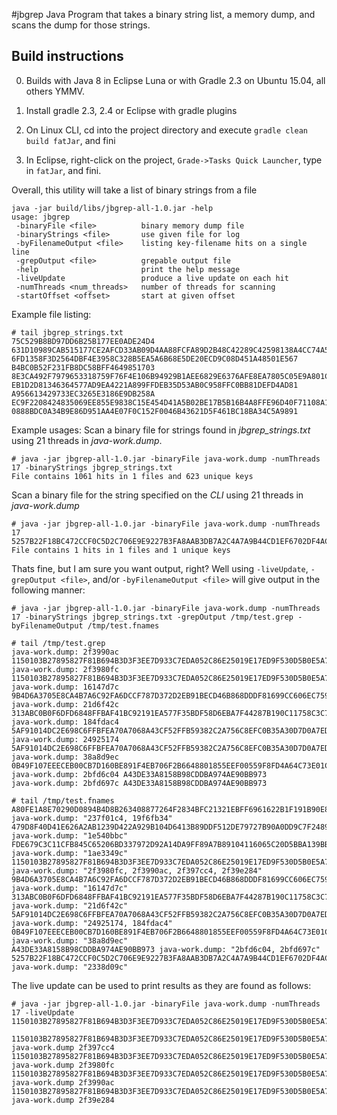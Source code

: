 #jbgrep
Java Program that takes a binary string list, a memory dump, and scans the dump for those strings.

## Build instructions
0) Builds with Java 8 in Eclipse Luna or with Gradle 2.3 on Ubuntu 15.04, all others YMMV.

1) Install gradle 2.3, 2.4 or Eclipse with gradle plugins

2) On Linux CLI, cd into the project directory and execute ```gradle clean build fatJar```, and fini

3) In Eclipse, right-click on the project, ```Grade->Tasks Quick Launcher```, type in ```fatJar```, and fini.

Overall, this utility will take a list of binary strings from a file
```
java -jar build/libs/jbgrep-all-1.0.jar -help
usage: jbgrep
 -binaryFile <file>          binary memory dump file
 -binaryStrings <file>       use given file for log
 -byFilenameOutput <file>    listing key-filename hits on a single line
 -grepOutput <file>          grepable output file
 -help                       print the help message
 -liveUpdate                 produce a live update on each hit
 -numThreads <num_threads>   number of threads for scanning
 -startOffset <offset>       start at given offset
```

Example file listing:
```
# tail jbgrep_strings.txt
75C529B8BD97DD6B25B177EE0ADE24D4
631D10989CAB515177CE2AFCD33AB09D4AA88FCFA89D2B48C42289C42598138A4CC74A5AA9FC2B72034F959269610803
6FD1358F3D2564DBF4E3958C328B5EA5A6B68E5DE20ECD9C08D451A48501E567
B4BC0B52F231FB8DC58BFF4649851703
8E3CA492F7979653318759F76F4E106B94929B1AEE6829E6376AFE8EA7805C05E9A801C93C0E77949484D92480FA5D81
EB1D2D81346364577AD9EA4221A899FFDEB35D53AB0C958FFC0BB81DEFD4AD81
A956613429733EC3265E3186E9DB258A
EC9F2208424835069EE855E9838C15E454D41A5B02BE17B5B16B4A8FFE96D40F71108A137FC47A7DD2BAFFF822B7A0D5
0888BDC0A34B9E86D951AA4E07F0C152F0046B43621D5F461BC18BA34C5A9891
```

Example usages:
Scan a binary file for strings found in *jbgrep_strings.txt* using 21 threads in *java-work.dump*.
```
# java -jar jbgrep-all-1.0.jar -binaryFile java-work.dump -numThreads 17 -binaryStrings jbgrep_strings.txt
File contains 1061 hits in 1 files and 623 unique keys
```
Scan a binary file for the string specified on the *CLI* using 21 threads in *java-work.dump*
```
# java -jar jbgrep-all-1.0.jar -binaryFile java-work.dump -numThreads 17 5257B22F18BC472CCF0C5D2C706E9E9227B3FA8AAB3DB7A2C4A7A9B44CD1EF6702DF4AC72BD9A0447571B45A0756603A
File contains 1 hits in 1 files and 1 unique keys
```

Thats fine, but I am sure you want output, right?  Well using `-liveUpdate`, `-grepOutput <file>`, and/or `-byFilenameOutput <file>` will give output in the following manner:

```
# java -jar jbgrep-all-1.0.jar -binaryFile java-work.dump -numThreads 17 -binaryStrings jbgrep_strings.txt -grepOutput /tmp/test.grep -byFilenameOutput /tmp/test.fnames

# tail /tmp/test.grep 
java-work.dump: 2f3990ac 1150103B27895827F81B694B3D3F3EE7D933C7EDA052C86E25019E17ED9F530D5B0E5A7568DE0491B3A0ACE44C3818F4
java-work.dump: 2f3980fc 1150103B27895827F81B694B3D3F3EE7D933C7EDA052C86E25019E17ED9F530D5B0E5A7568DE0491B3A0ACE44C3818F4
java-work.dump: 16147d7c 9B4D6A3705E8CA4B7A6C92FA6DCCF787D372D2EB91BECD46B868DDDF81699CC606EC759EA9B30684F51A904454066AAE
java-work.dump: 21d6f42c 313ABC0B0F6DFD6848FFBAF41BC92191EA577F35BDF58D6EBA7F44287B190C11758C3C73417B98A320D0120FFE73FE0C
java-work.dump: 184fdac4 5AF91014DC2E698C6FFBFEA70A7068A43CF52FFB59382C2A756C8EFC0B35A30D7D0A7EDC23552C1CB0B29B0FC1381470
java-work.dump: 24925174 5AF91014DC2E698C6FFBFEA70A7068A43CF52FFB59382C2A756C8EFC0B35A30D7D0A7EDC23552C1CB0B29B0FC1381470
java-work.dump: 38a8d9ec 0B49F107EEECEB00CB7D160BE891F4EB706F2B6648801855EEF00559F8FD4A64C73E01C7C05BED2EA1D897D95AA448A0
java-work.dump: 2bfd6c04 A43DE33A8158B98CDDBA974AE90BB973
java-work.dump: 2bfd697c A43DE33A8158B98CDDBA974AE90BB973

# tail /tmp/test.fnames 
A80FE1A8E70290D0894B4D8B263408877264F2834BFC21321EBFF6961622B1F191B90E82C28E768134EC8896BE88ED16 java-work.dump: "237f01c4, 19f6fb34"
479D8F40D41E626A2AB1239D422A929B104D6413B89DDF512DE79727B90A0DD9C7F2489B14AA5D1BA71087DF2F85BA14 java-work.dump: "1e540bbc"
FDE679C3C11CFB845C65206BD337972D92A14DA9FF89A7B89104116065C20D5BBA139BB7C8910CC105E304D0A0753E3C java-work.dump: "1ae3349c"
1150103B27895827F81B694B3D3F3EE7D933C7EDA052C86E25019E17ED9F530D5B0E5A7568DE0491B3A0ACE44C3818F4 java-work.dump: "2f3980fc, 2f3990ac, 2f397cc4, 2f39e284"
9B4D6A3705E8CA4B7A6C92FA6DCCF787D372D2EB91BECD46B868DDDF81699CC606EC759EA9B30684F51A904454066AAE java-work.dump: "16147d7c"
313ABC0B0F6DFD6848FFBAF41BC92191EA577F35BDF58D6EBA7F44287B190C11758C3C73417B98A320D0120FFE73FE0C java-work.dump: "21d6f42c"
5AF91014DC2E698C6FFBFEA70A7068A43CF52FFB59382C2A756C8EFC0B35A30D7D0A7EDC23552C1CB0B29B0FC1381470 java-work.dump: "24925174, 184fdac4"
0B49F107EEECEB00CB7D160BE891F4EB706F2B6648801855EEF00559F8FD4A64C73E01C7C05BED2EA1D897D95AA448A0 java-work.dump: "38a8d9ec"
A43DE33A8158B98CDDBA974AE90BB973 java-work.dump: "2bfd6c04, 2bfd697c"
5257B22F18BC472CCF0C5D2C706E9E9227B3FA8AAB3DB7A2C4A7A9B44CD1EF6702DF4AC72BD9A0447571B45A0756603A java-work.dump: "2338d09c"
```

The live update can be used to print results as they are found as follows:

```
# java -jar jbgrep-all-1.0.jar -binaryFile java-work.dump -numThreads 17 -liveUpdate 1150103B27895827F81B694B3D3F3EE7D933C7EDA052C86E25019E17ED9F530D5B0E5A7568DE0491B3A0ACE44C3818F4

1150103B27895827F81B694B3D3F3EE7D933C7EDA052C86E25019E17ED9F530D5B0E5A7568DE0491B3A0ACE44C3818F4: java-work.dump 2f397cc4
1150103B27895827F81B694B3D3F3EE7D933C7EDA052C86E25019E17ED9F530D5B0E5A7568DE0491B3A0ACE44C3818F4: java-work.dump 2f3980fc
1150103B27895827F81B694B3D3F3EE7D933C7EDA052C86E25019E17ED9F530D5B0E5A7568DE0491B3A0ACE44C3818F4: java-work.dump 2f3990ac
1150103B27895827F81B694B3D3F3EE7D933C7EDA052C86E25019E17ED9F530D5B0E5A7568DE0491B3A0ACE44C3818F4: java-work.dump 2f39e284
```
